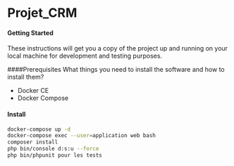 # Projet_CRM

#### Getting Started
These instructions will get you a copy of the project up and running on your local machine for development and testing purposes.


####Prerequisites
What things you need to install the software and how to install them?

* Docker CE
* Docker Compose

#### Install 
```bash
docker-compose up -d
docker-compose exec --user=application web bash
composer install
php bin/console d:s:u --force
php bin/phpunit pour les tests
```
